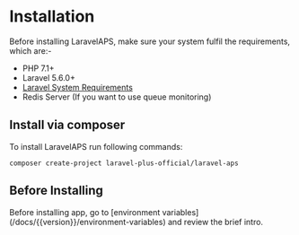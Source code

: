 <h1 class="fsz-xl tt-u ls-16">Installation</h1>

Before installing LaravelAPS, make sure your system fulfil the requirements, which are:-

- PHP 7.1+
- Laravel 5.6.0+
- [Laravel System Requirements](https://laravel.com/docs)
- Redis Server (If you want to use queue monitoring)

<h2 class="fsz-lg tt-u ls-16 c-gray mt-6 bdB">Install via composer</h2>
To install LaravelAPS run following commands:
    
    composer create-project laravel-plus-official/laravel-aps

<h2 class="fsz-lg tt-u ls-16 c-gray mt-6 bdB">Before Installing</h2>
Before installing app, go to [environment variables](/docs/{{version}}/environment-variables) and review the brief intro.
